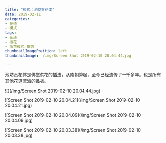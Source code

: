```yaml
---
title: "模式：池坊贡花体"
date: 2019-02-11
categories:
- 花道
- 模式
tags:
- 花道
- 插花
- 插花模式-排列
thumbnailImagePosition: left
thumbnailImage:  /img/Screen Shot 2019-02-10 20.04.44.jpg

---
```


池坊贡花体是佛堂供花的插法，从隋朝算起，至今已经流传了一千多年。也是所有其他花道流派的鼻祖。

<!--more-->



![](/img/Screen Shot 2019-02-10 20.04.44.jpg)

![Screen Shot 2019-02-10 20.04.21](/img/Screen Shot 2019-02-10 20.04.21.jpg)

![Screen Shot 2019-02-10 20.04.09](/img/Screen Shot 2019-02-10 20.04.09.jpg)

![Screen Shot 2019-02-10 20.03.38](/img/Screen Shot 2019-02-10 20.03.38.jpg)